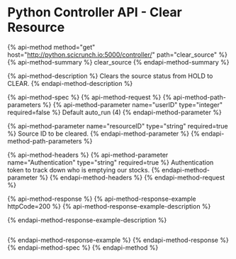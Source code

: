 # Python Controller API - Clear Resource

{% api-method method="get" host="http://python.scicrunch.io:5000/controller/" path="clear\_source" %}
{% api-method-summary %}
clear\_source
{% endapi-method-summary %}

{% api-method-description %}
Clears the source status from HOLD to CLEAR. 
{% endapi-method-description %}

{% api-method-spec %}
{% api-method-request %}
{% api-method-path-parameters %}
{% api-method-parameter name="userID" type="integer" required=false %}
Default auto\_run \(4\)
{% endapi-method-parameter %}

{% api-method-parameter name="resourceID" type="string" required=true %}
Source ID to be cleared.
{% endapi-method-parameter %}
{% endapi-method-path-parameters %}

{% api-method-headers %}
{% api-method-parameter name="Authentication" type="string" required=true %}
Authentication token to track down who is emptying our stocks.
{% endapi-method-parameter %}
{% endapi-method-headers %}
{% endapi-method-request %}

{% api-method-response %}
{% api-method-response-example httpCode=200 %}
{% api-method-response-example-description %}

{% endapi-method-response-example-description %}

```

```
{% endapi-method-response-example %}
{% endapi-method-response %}
{% endapi-method-spec %}
{% endapi-method %}



